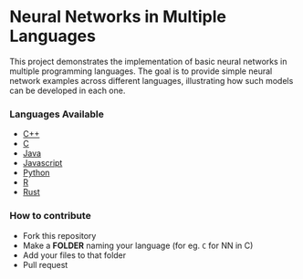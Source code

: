 # Neural Networks in Multiple Languages
This project demonstrates the implementation of basic neural networks in multiple programming languages. The goal is to provide simple neural network examples across different languages, illustrating how such models can be developed in each one. 

### Languages Available

- [C++](https://github.com/cneuralnetwork/Neural-Networks-in-every-Language/tree/main/C%2B%2B)
- [C](https://github.com/cneuralnetwork/Neural-Networks-in-every-Language/tree/main/C)
- [Java](https://github.com/cneuralnetwork/Neural-Networks-in-every-Language/tree/main/Java)
- [Javascript](https://github.com/cneuralnetwork/Neural-Networks-in-every-Language/tree/main/Javascript)
- [Python](https://github.com/cneuralnetwork/Neural-Networks-in-every-Language/tree/main/Python)
- [R](https://github.com/cneuralnetwork/Neural-Networks-in-every-Language/tree/main/R)
- [Rust](https://github.com/cneuralnetwork/Neural-Networks-in-every-Language/tree/main/Rust)

### How to contribute
- Fork this repository
- Make a **FOLDER** naming your language (for eg. `C` for NN in C)
- Add your files to that folder
- Pull request
